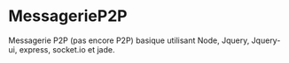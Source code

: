 MessagerieP2P
=============

Messagerie P2P (pas encore P2P) basique utilisant Node, Jquery, Jquery-ui, express, socket.io et jade.
